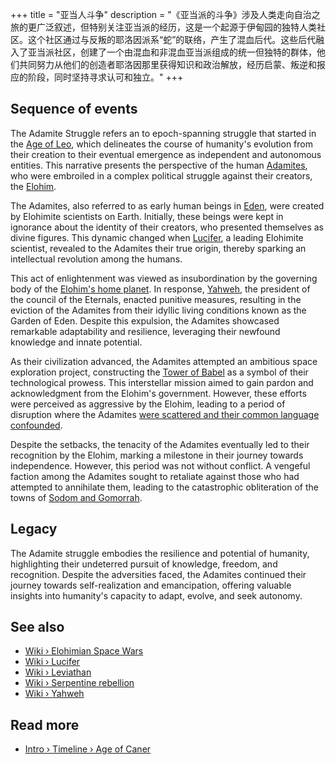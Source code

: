 +++
title = "亚当人斗争"
description = "《亚当派的斗争》涉及人类走向自治之旅的更广泛叙述，但特别关注亚当派的经历，这是一个起源于伊甸园的独特人类社区。这个社区通过与反叛的耶洛因派系“蛇”的联络，产生了混血后代。这些后代融入了亚当派社区，创建了一个由混血和非混血亚当派组成的统一但独特的群体，他们共同努力从他们的创造者耶洛因那里获得知识和政治解放，经历启蒙、叛逆和报应的阶段，同时坚持寻求认可和独立。"
+++

## Sequence of events

The Adamite Struggle refers an to epoch-spanning struggle that started in the [Age of Leo](../../timeline/age-of-leo/), which delineates the course of humanity's evolution from their creation to their eventual emergence as independent and autonomous entities. This narrative presents the perspective of the human [Adamites](../../wiki/adamites/), who were embroiled in a complex political struggle against their creators, the [Elohim](../../wiki/elohim/).

The Adamites, also referred to as early human beings in [Eden](../../wiki/eden/), were created by Elohimite scientists on Earth. Initially, these beings were kept in ignorance about the identity of their creators, who presented themselves as divine figures. This dynamic changed when [Lucifer](../../wiki/lucifer/), a leading Elohimite scientist, revealed to the Adamites their true origin, thereby sparking an intellectual revolution among the humans.

This act of enlightenment was viewed as insubordination by the governing body of the [Elohim\'s home planet](../../wiki/elohimian-home-planet/). In response, [Yahweh](../../wiki/yahweh/), the president of the council of the Eternals, enacted punitive measures, resulting in the eviction of the Adamites from their idyllic living conditions known as the Garden of Eden. Despite this expulsion, the Adamites showcased remarkable adaptability and resilience, leveraging their newfound knowledge and innate potential.

As their civilization advanced, the Adamites attempted an ambitious space exploration project, constructing the [Tower of Babel](../../wiki/tower-of-babel/) as a symbol of their technological prowess. This interstellar mission aimed to gain pardon and acknowledgment from the Elohim's government. However, these efforts were perceived as aggressive by the Elohim, leading to a period of disruption where the Adamites [were scattered and their common language confounded](../../wiki/confusion-of-tongues/).

Despite the setbacks, the tenacity of the Adamites eventually led to their recognition by the Elohim, marking a milestone in their journey towards independence. However, this period was not without conflict. A vengeful faction among the Adamites sought to retaliate against those who had attempted to annihilate them, leading to the catastrophic obliteration of the towns of [Sodom and Gomorrah](../../wiki/sodom-and-gomorrah/).

## Legacy

The Adamite struggle embodies the resilience and potential of humanity, highlighting their undeterred pursuit of knowledge, freedom, and recognition. Despite the adversities faced, the Adamites continued their journey towards self-realization and emancipation, offering valuable insights into humanity's capacity to adapt, evolve, and seek autonomy.

## See also

- [Wiki › Elohimian Space Wars](../../wiki/elohimian-space-wars/)
- [Wiki › Lucifer](../../wiki/lucifer/)
- [Wiki › Leviathan](../../wiki/leviathan/)
- [Wiki › Serpentine rebellion](../../wiki/serpentine-rebellion/)
- [Wiki › Yahweh](../../wiki/yahweh/)

## Read more

- [Intro › Timeline › Age of Caner](../../timeline/age-of-cancer/)